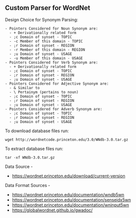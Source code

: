 ## Custom Parser for WordNet

Design Choice for Synonym Parsing:

    - Pointers Considered for Noun Synonym are: 
      - + Derivationally related form
      - ;c Domain of synset - TOPIC
      - -c Member of this domain - TOPIC 
      - ;r Domain of synset - REGION 
      - -r Member of this domain - REGION 
      - ;u Domain of synset - USAGE 
      - -u Member of this domain - USAGE 
    - Pointers Considered for Verb Synonym are:
      - + Derivationally related form
      - ;c Domain of synset - TOPIC 
      - ;r Domain of synset - REGION 
      - ;u Domain of synset - USAGE 
    - Pointers Considered for Adjective Synonym are:
      - & Similar to
      - \ Pertainym (pertains to noun)
      - ;c Domain of synset - TOPIC 
      - ;r Domain of synset - REGION 
      - ;u Domain of synset - USAGE 
    - Pointers Considered for Adverb Synonym are:
      - ;c Domain of synset - TOPIC 
      - ;r Domain of synset - REGION 
      - ;u Domain of synset - USAGE 


To download database files run:

`wget http://wordnetcode.princeton.edu/3.0/WNdb-3.0.tar.gz`

To extract database files run:

`tar -xf WNdb-3.0.tar.gz`

Data Source - 
- https://wordnet.princeton.edu/download/current-version

Data Format Sources - 
- https://wordnet.princeton.edu/documentation/wndb5wn 
- https://wordnet.princeton.edu/documentation/senseidx5wn
- https://wordnet.princeton.edu/documentation/wninput5wn
- https://globalwordnet.github.io/gwadoc/
